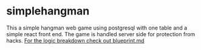 # simplehangman

This a simple hangman web game using postgresql with one table
and a simple react front end. The game is handled server side for
protection from hacks.
[For the logic breakdown check out blueprint.md](../master/blueprint.md)
